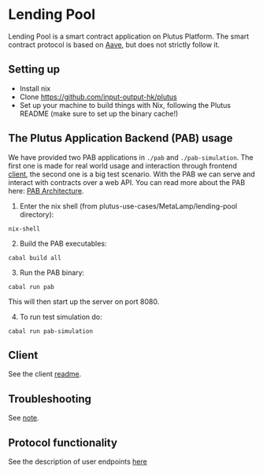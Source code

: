 # Lending Pool

Lending Pool is a smart contract application on Plutus Platform.
The smart contract protocol is based on [Aave](https://aave.com/), but does not strictly follow it.

## Setting up

- Install nix
- Clone https://github.com/input-output-hk/plutus
- Set up your machine to build things with Nix, following the Plutus README (make sure to set up the binary cache!)

## The Plutus Application Backend (PAB) usage

We have provided two PAB applications in `./pab` and `./pab-simulation`. The first one is made for real world usage and interaction through frontend [client](client/README.md), the second one is a big test scenario.
With the PAB we can serve and interact with contracts over a web API. You can read more about the PAB here: [PAB Architecture](https://github.com/input-output-hk/plutus/blob/master/plutus-pab/ARCHITECTURE.adoc).

1. Enter the nix shell (from plutus-use-cases/MetaLamp/lending-pool directory):

```
nix-shell
```

2. Build the PAB executables:

```
cabal build all
```

3. Run the PAB binary:

```
cabal run pab
```

This will then start up the server on port 8080.

4. To run test simulation do:

```
cabal run pab-simulation
```

## Client

See the client [readme](client/README.md).

## Troubleshooting

See [note](client/README.md/#Troubleshooting).

## Protocol functionality

See the description of user endpoints [here](src/Plutus/Contracts/Endpoints.hs)
